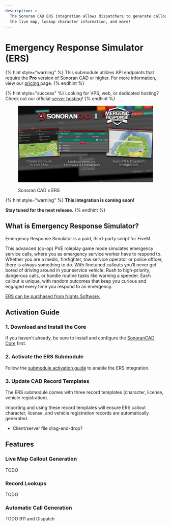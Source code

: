 ```yaml
---
description: >-
  The Sonoran CAD ERS integration allows dispatchers to generate callouts from
  the live map, lookup character information, and more!
---
```


# Emergency Response Simulator (ERS)

{% hint style="warning" %}
This submodule utilizes API endpoints that require the **Pro** version of Sonoran CAD or higher. For more information, view our [pricing ](../../../../pricing/faq/)page.
{% endhint %}

{% hint style="success" %}
Looking for VPS, web, or dedicated hosting? Check out our official [server hosting](../../../../other-products/server-hosting.md)!
{% endhint %}

<figure><img src="../../../../.gitbook/assets/ERS (1).png" alt=""><figcaption><p>Sonoran CAD x ERS</p></figcaption></figure>

{% hint style="warning" %}
**This integration is coming soon!**

**Stay tuned for the next release.**
{% endhint %}

## What is Emergency Response Simulator?

Emergency Response Simulator is a paid, third-party script for FiveM.

This advanced (co-op) PVE roleplay game mode simulates emergency service calls, where you as emergency service worker have to respond to. Whether you are a medic, firefighter, tow service operator or police officer, there is always something to do. With finetuned callouts you’ll never get bored of driving around in your service vehicle. Rush to high-priority, dangerous calls, or handle routine tasks like warning a speeder. Each callout is unique, with random outcomes that keep you curious and engaged every time you respond to an emergency.

[ERS can be purchased from Nights Software.](https://store.nights-software.com/category/ersgamemode)

## Activation Guide

### 1. Download and Install the Core

If you haven't already, be sure to install and configure the [SonoranCAD Core](../) first.

### 2. Activate the ERS Submodule

Follow the [submodule activation guide](../submodule-configuration/#activating-a-submodule) to enable the ERS integration.

### 3. Update CAD Record Templates

The ERS submodule comes with three record templates (character, license, vehicle registration).

Importing and using these record templates will ensure ERS callout character, license, and vehicle registration records are automatically generated.

* Client/server file drag-and-drop?

## Features

### Live Map Callout Generation

TODO

### Record Lookups

TODO

### Automatic Call Generation

TODO 911 and Dispatch
